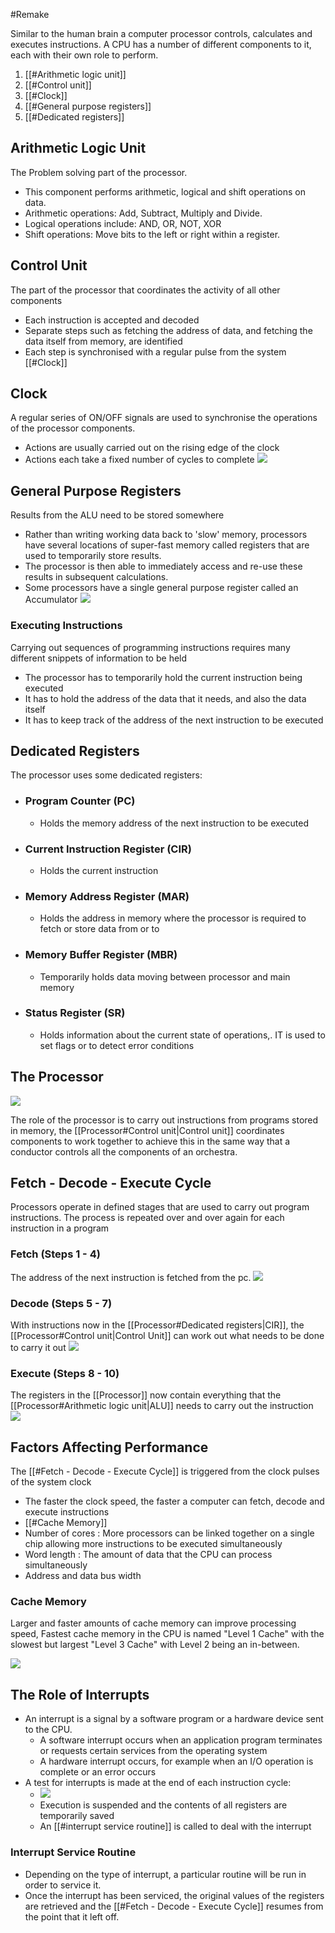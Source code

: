#Remake

Similar to the human brain a computer processor controls, calculates and executes instructions. A CPU has a number of different components to it, each with their own role to perform.

1. [[#Arithmetic logic unit]]
2. [[#Control unit]]
3. [[#Clock]]
4. [[#General purpose registers]]
5. [[#Dedicated registers]]

## Arithmetic Logic Unit

The Problem solving part of the processor.

- This component performs arithmetic, logical and shift operations on data.
- Arithmetic operations: Add, Subtract, Multiply and Divide.
- Logical operations include: AND, OR, NOT, XOR
- Shift operations: Move bits to the left or right within a register.

## Control Unit

The part of the processor that coordinates the activity of all other components

- Each instruction is accepted and decoded
- Separate steps such as fetching the address of data, and fetching the data itself from memory, are identified
- Each step is synchronised with a regular pulse from the system [[#Clock]]

## Clock

A regular series of ON/OFF signals are used to synchronise the operations of the processor components.

- Actions are usually carried out on the rising edge of the clock
- Actions each take a fixed number of cycles to complete
![](https://i.imgur.com/NLOtrpJ.png)

## General Purpose Registers

Results from the ALU need to be stored somewhere

- Rather than writing working data back to 'slow' memory, processors have several locations of super-fast memory called registers that are used to temporarily store results.
- The processor is then able to immediately access and re-use these results in subsequent calculations.
- Some processors have a single general purpose register called an Accumulator
![](https://i.imgur.com/vwIdxVK.png)

### Executing Instructions

Carrying out sequences of programming instructions requires many different snippets of information to be held

- The processor has to temporarily hold the current instruction being executed
- It has to hold the address of the data that it needs, and also the data itself
- It has to keep track of the address of the next instruction to be executed

## Dedicated Registers

The processor uses some dedicated registers:

- ### Program Counter (PC)
	- Holds the memory address of the next instruction to be executed
- ### Current Instruction Register (CIR)
	- Holds the current instruction
- ### Memory Address Register (MAR)
	- Holds the address in memory where the processor is required to fetch or store data from or to
- ### Memory Buffer Register (MBR)
	- Temporarily holds data moving between processor and main memory
- ### Status Register (SR)
	- Holds information about the current state of operations,. IT is used to set flags or to detect error conditions

## The Processor

![](https://i.imgur.com/V22ED5m.png)

The role of the processor is to carry out instructions from programs stored in memory, the [[Processor#Control unit|Control unit]] coordinates components to work together to achieve this in the same way that a conductor controls all the components of an orchestra.

## Fetch - Decode - Execute Cycle

Processors operate in defined stages that are used to carry out program instructions. The process is repeated over and over again for each instruction in a program

### Fetch (Steps 1 - 4)

The address of the next instruction is fetched from the pc. ![](https://i.imgur.com/V4HpPj8.png)

### Decode (Steps 5 - 7)

With instructions now in the [[Processor#Dedicated registers|CIR]], the [[Processor#Control unit|Control Unit]] can work out what needs to be done to carry it out ![](https://i.imgur.com/0mV6mqB.png)

### Execute (Steps 8 - 10)

The registers in the [[Processor]] now contain everything that the [[Processor#Arithmetic logic unit|ALU]] needs to carry out the instruction ![](https://i.imgur.com/eWOI8Vz.png)

## Factors Affecting Performance

The [[#Fetch - Decode - Execute Cycle]] is triggered from the clock pulses of the system clock

- The faster the clock speed, the faster a computer can fetch, decode and execute instructions
- [[#Cache Memory]]
- Number of cores : More processors can be linked together on a single chip allowing more instructions to be executed simultaneously
- Word length : The amount of data that the CPU can process simultaneously
- Address and data bus width

### Cache Memory

Larger and faster amounts of cache memory can improve processing speed, Fastest cache memory in the CPU is named "Level 1 Cache" with the slowest but largest "Level 3 Cache" with Level 2 being an in-between.

![](https://i.imgur.com/zibA4RF.png)

## The Role of Interrupts

- An interrupt is a signal by a software program or a hardware device sent to the CPU.
	- A software interrupt occurs when an application program terminates or requests certain services from the operating system
	- A hardware interrupt occurs, for example when an I/O operation is complete or an error occurs
- A test for interrupts is made at the end of each instruction cycle:
	- ![](https://i.imgur.com/bo1Og8L.png)
	- Execution is suspended and the contents of all registers are temporarily saved
	- An [[#interrupt service routine]] is called to deal with the interrupt

### Interrupt Service Routine

- Depending on the type of interrupt, a particular routine will be run in order to service it.
- Once the interrupt has been serviced, the original values of the registers are retrieved and the [[#Fetch - Decode - Execute Cycle]] resumes from the point that it left off.
